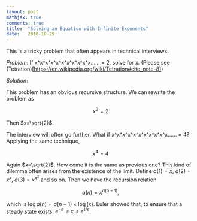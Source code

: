 ```yaml
---
layout: post
mathjax: true
comments: true
title:  "Solving an Equation with Infinite Exponents"
date:   2018-10-29
---
```


This is a tricky problem that often appears in technical interviews.

*Problem*: If x^x^x^x^x^x^x^x^x^x^x...... = 2, solve for x. (Please see (Tetration)[https://en.wikipedia.org/wiki/Tetration#cite_note-8])

*Solution*:

This problem has an obvious recursive structure. We can rewrite the problem as

$$
x^2=2
$$

Then $x=\sqrt{2}$.

The interview will often go further. What if x^x^x^x^x^x^x^x^x^x^x...... = 4? Applying the same technique,

$$
x^4=4
$$

Again $x=\sqrt{2}$. How come it is the same as previous one? This kind of dilemma often arises from the existence of the limit.
Define $a(1)=x$, $a(2)=x^x$, $a(3)=x^{x^x}$ and so on. Then we have the recursion relation 

$$
a(n)=x^{a(n-1)},
$$

which is $\log a(n)=a(n-1)\times \log(x)$. Euler showed that, to ensure that a steady state exists, $e^{-e}\le x \le e^{1/e}$.
